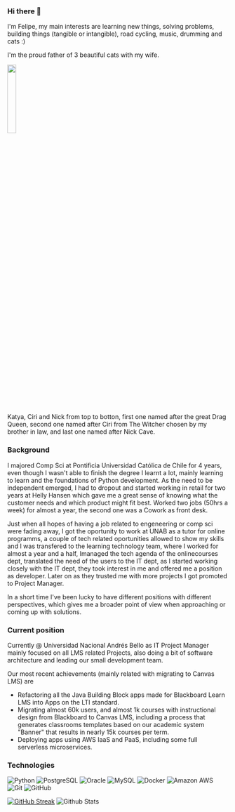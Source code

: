 ### Hi there 👋

I'm Felipe, my main interests are learning new things, solving problems, building things (tangible or intangible), road cycling, music, drumming and cats :)

I'm the proud father of 3 beautiful cats with my wife.

<!-- ![image](https://user-images.githubusercontent.com/20798216/214195156-feb0fe6f-1454-406e-9173-1bf7e8743424.png) -->

<img src="https://user-images.githubusercontent.com/20798216/214195156-feb0fe6f-1454-406e-9173-1bf7e8743424.png" width=20% height=20%>

Katya, Ciri and Nick from top to botton, first one named after the great Drag Queen, second one named after Ciri from The Witcher chosen by my brother in law, and last one named after Nick Cave.

### Background

I majored Comp Sci at Pontificia Universidad Católica de Chile for 4 years, even though I wasn't able to finish the degree I learnt a lot, mainly learning to learn and the foundations of Python development. As the need to be independent emerged, I had to dropout and started working in retail for two years at Helly Hansen which gave me a great sense of knowing what the customer needs and which product might fit best. Worked two jobs (50hrs a week) for almost a year, the second one was a Cowork as front desk. 

Just when all hopes of having a job related to engeneering or comp sci were fading away, I got the oportunity to work at UNAB as a tutor for online programms, a couple of tech related oportunities allowed to show my skills and I was transfered to the learning technology team, where I worked for almost a year and a half, Imanaged the tech agenda of the onlinecourses dept, translated the need of the users to the IT dept, as I started working closely with the IT dept, they took interest in me and offered me a position as developer. Later on as they trusted me with more projects I got promoted to Project Manager.

In a short time I've been lucky to have different positions with different perspectives, which gives me a broader point of view when approaching or coming up with solutions.

### Current position

Currently @ Universidad Nacional Andrés Bello as IT Project Manager mainly focused on all LMS related Projects, also doing a bit of software architecture and leading our small development team.

Our most recent achievements (mainly related with migrating to Canvas LMS) are 
- Refactoring all the Java Building Block apps made for Blackboard Learn LMS into Apps on the LTI standard.
- Migrating almost 60k users, and almost 1k courses with instructional design from Blackboard to Canvas LMS, including a process that generates classrooms templates based on our academic system "Banner" that results in nearly 15k courses per term.
- Deploying apps using AWS IaaS and PaaS, including some full serverless microservices.

### Technologies

![Python](https://img.shields.io/badge/-Python-4b8bbe?style=flat-square&logo=Python)
![PostgreSQL](https://img.shields.io/badge/-PostgreSQL-336791?style=flat-square&logo=postgresql)
![Oracle](https://img.shields.io/badge/-Oracle-C74634?style=flat-square&logo=Oracle)
![MySQL](https://img.shields.io/badge/-MySQL-black?style=flat-square&logo=mysql)
![Docker](https://img.shields.io/badge/-Docker-black?style=flat-square&logo=docker)
![Amazon AWS](https://img.shields.io/badge/Amazon%20AWS-232F3E?style=flat-square&logo=amazon-aws)
![Git](https://img.shields.io/badge/-Git-black?style=flat-square&logo=git)
![GitHub](https://img.shields.io/badge/-GitHub-181717?style=flat-square&logo=github)

[![GitHub Streak](https://streak-stats.demolab.com?user=fopasten&theme=neon-palenight&border_radius=10&date_format=j%2Fn%5B%2FY%5D)](https://git.io/streak-stats)
![Github Stats](https://github-readme-stats.vercel.app/api?username=fopasten&include_all_commits=true&count_private=true&theme=radical&show_icons=true)
<!--
**fopasten/fopasten** is a ✨ _special_ ✨ repository because its `README.md` (this file) appears on your GitHub profile.

Here are some ideas to get you started:

- 🔭 I’m currently working on ...
- 🌱 I’m currently learning ...
- 👯 I’m looking to collaborate on ...
- 🤔 I’m looking for help with ...
- 💬 Ask me about ...
- 📫 How to reach me: ...
- 😄 Pronouns: ...
- ⚡ Fun fact: ...
-->
